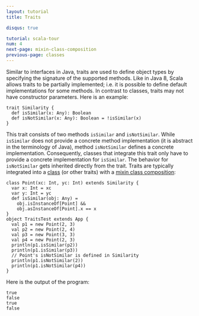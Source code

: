 ```yaml
---
layout: tutorial
title: Traits

disqus: true

tutorial: scala-tour
num: 4
next-page: mixin-class-composition
previous-page: classes
---
```


Similar to interfaces in Java, traits are used to define object types by specifying the signature of the supported methods. Like in Java 8, Scala allows traits to be partially implemented; i.e. it is possible to define default implementations for some methods. In contrast to classes, traits may not have constructor parameters.
Here is an example:
 
```tut
trait Similarity {
  def isSimilar(x: Any): Boolean
  def isNotSimilar(x: Any): Boolean = !isSimilar(x)
}
```
 
This trait consists of two methods `isSimilar` and `isNotSimilar`. While `isSimilar` does not provide a concrete method implementation (it is abstract in the terminology of Java), method `isNotSimilar` defines a concrete implementation. Consequently, classes that integrate this trait only have to provide a concrete implementation for `isSimilar`. The behavior for `isNotSimilar` gets inherited directly from the trait. Traits are typically integrated into a [class](classes.html) (or other traits) with a [mixin class composition](mixin-class-composition.html):
 
```tut
class Point(xc: Int, yc: Int) extends Similarity {
  var x: Int = xc
  var y: Int = yc
  def isSimilar(obj: Any) =
    obj.isInstanceOf[Point] &&
    obj.asInstanceOf[Point].x == x
}
object TraitsTest extends App {
  val p1 = new Point(2, 3)
  val p2 = new Point(2, 4)
  val p3 = new Point(3, 3)
  val p4 = new Point(2, 3)
  println(p1.isSimilar(p2))
  println(p1.isSimilar(p3))
  // Point's isNotSimilar is defined in Similarity
  println(p1.isNotSimilar(2))
  println(p1.isNotSimilar(p4))
}
```
 
Here is the output of the program:

```
true
false
true
false
```
